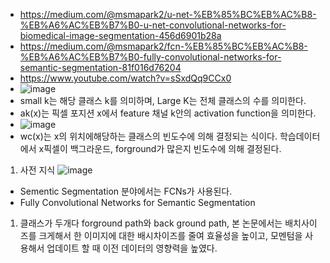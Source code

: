 - https://medium.com/@msmapark2/u-net-%EB%85%BC%EB%AC%B8-%EB%A6%AC%EB%B7%B0-u-net-convolutional-networks-for-biomedical-image-segmentation-456d6901b28a
- https://medium.com/@msmapark2/fcn-%EB%85%BC%EB%AC%B8-%EB%A6%AC%EB%B7%B0-fully-convolutional-networks-for-semantic-segmentation-81f016d76204
- https://www.youtube.com/watch?v=sSxdQq9CCx0
- ![image](https://user-images.githubusercontent.com/76835313/146713368-c1cbc4be-1a70-4387-89d1-255bee4054be.png)
- small k는 해당 클래스 k를 의미하며, Large K는 전체 클래스의 수를 의미한다. 
- ak(x)는 픽셀 포지션 x에서 feature 채널 k안의 activation function을 의미한다.
- ![image](https://user-images.githubusercontent.com/76835313/146713459-7558f1ef-2e8a-4427-a84e-389203723f6e.png)
- wc(x)는 x의 위치에해당하는 클래스의 빈도수에 의해 결정되는 식이다. 학습데이터에서 x픽셀이 백그라운드, forground가 많은지 빈도수에 의해 결정된다.

1. 사전 지식
![image](https://user-images.githubusercontent.com/76835313/146715321-7addc292-a275-459f-90ab-63d2c83d10db.png)

- Sementic Segmentation 분야에서는 FCNs가 사용된다. 
- Fully Convolutional Networks for Semantic Segmentation

1. 클래스가 두개다 forground path와 back ground path, 본 논문에서는 배치사이즈를 크게해서 한 이미지에 대한 배시차이즈를 줄여 효율성을 높이고, 모멘텀을 사용해서 업데이트 할 때 이전 데이터의 영향력을 높였다.   

